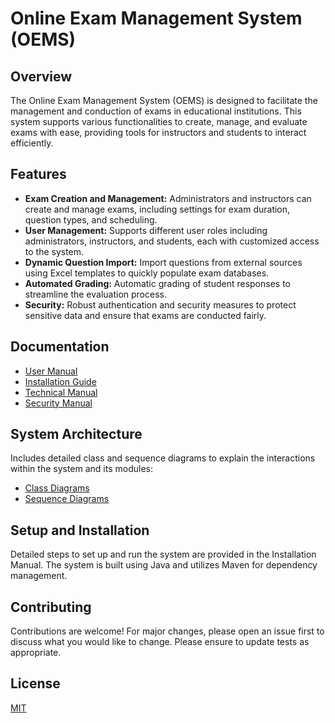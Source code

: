 # Online Exam Management System (OEMS)

## Overview
The Online Exam Management System (OEMS) is designed to facilitate the management and conduction of exams in educational institutions. This system supports various functionalities to create, manage, and evaluate exams with ease, providing tools for instructors and students to interact efficiently.

## Features
- **Exam Creation and Management:** Administrators and instructors can create and manage exams, including settings for exam duration, question types, and scheduling.
- **User Management:** Supports different user roles including administrators, instructors, and students, each with customized access to the system.
- **Dynamic Question Import:** Import questions from external sources using Excel templates to quickly populate exam databases.
- **Automated Grading:** Automatic grading of student responses to streamline the evaluation process.
- **Security:** Robust authentication and security measures to protect sensitive data and ensure that exams are conducted fairly.

## Documentation
- [User Manual](https://github.com/sdcman27/OEMS-System/blob/master/OnlineExamManagmentSystem/Documents/User%20Manual.docx)
- [Installation Guide](https://github.com/sdcman27/OEMS-System/blob/master/OnlineExamManagmentSystem/Documents/Installation-Manual.docx)
- [Technical Manual](https://github.com/sdcman27/OEMS-System/blob/master/OnlineExamManagmentSystem/Documents/TechnicalManual.docx)
- [Security Manual](https://github.com/sdcman27/OEMS-System/blob/master/OnlineExamManagmentSystem/Documents/SecurityManual.docx)

## System Architecture
Includes detailed class and sequence diagrams to explain the interactions within the system and its modules:
- [Class Diagrams](https://github.com/sdcman27/OEMS-System/tree/master/OnlineExamManagmentSystem/Documents/PlantUML/Class%20Diagrams)
- [Sequence Diagrams](https://github.com/sdcman27/OEMS-System/tree/master/OnlineExamManagmentSystem/Documents/PlantUML)

## Setup and Installation
Detailed steps to set up and run the system are provided in the Installation Manual. The system is built using Java and utilizes Maven for dependency management.

## Contributing
Contributions are welcome! For major changes, please open an issue first to discuss what you would like to change. Please ensure to update tests as appropriate.

## License
[MIT](https://opensource.org/licenses/MIT)
